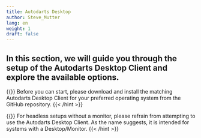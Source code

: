 ```yaml
---
title: Autodarts Desktop
author: Steve_Mutter
lang: en
weight: 1
draft: false
---
```


## In this section, we will guide you through the setup of the Autodarts Desktop Client and explore the available options.

{{<hint type=info icon=gdoc_info_outline >}}
Before you can start, please download and install the matching Autodarts Desktop Client for your preferred operating system from the GitHub repository.
{{< /hint >}}

{{<hint type=important icon=gdoc_info_outline >}}
For headless setups without a monitor, please refrain from attempting to use the Autodarts Desktop Client. As the name suggests, it is intended for systems with a Desktop/Monitor.
{{< /hint >}}
